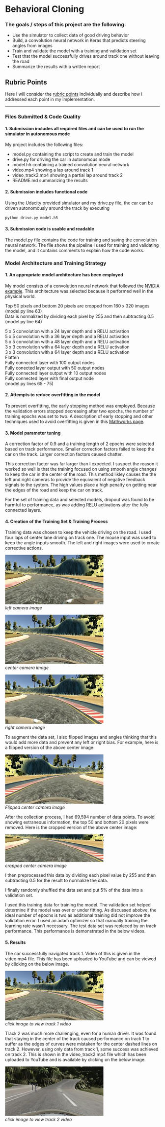 # **Behavioral Cloning** 


### The goals / steps of this project are the following:
- Use the simulator to collect data of good driving behavior
- Build, a convolution neural network in Keras that predicts steering angles from images
- Train and validate the model with a training and validation set
- Test that the model successfully drives around track one without leaving the road
- Summarize the results with a written report


[//]: # (Image References)

[image1]: ./report/left.jpg "Left Camera"
[image2]: ./report/center.jpg "Center Camera"
[image3]: ./report/right.jpg "Right Camera"
[image4]:  ./report/flipped.jpg "Flipped"
[image5]: ./report/cropped.jpg "Cropped"
[image6]: ./report/track2.jpg "Track 2"
[image7]:./report/center.jpg "Track 1"


## Rubric Points
Here I will consider the [rubric points](https://review.udacity.com/#!/rubrics/432/view) individually and describe how I addressed each point in my implementation.

---
### Files Submitted & Code Quality

#### 1. Submission includes all required files and can be used to run the simulator in autonomous mode

My project includes the following files:
- model.py containing the script to create and train the model
- drive.py for driving the car in autonomous mode
- model.h5 containing a trained convolution neural network 
- video.mp4 showing a lap around track 1
- video_track2.mp4 showing a partial lap around track 2
- README.md  summarizing the results

#### 2. Submission includes functional code
Using the Udacity provided simulator and my drive.py file, the car can be driven autonomously around the track by executing 
```sh
python drive.py model.h5
```

#### 3. Submission code is usable and readable

The model.py file contains the code for training and saving the convolution neural network. The file shows the pipeline I used for training and validating the model, and it contains comments to explain how the code works.

### Model Architecture and Training Strategy

#### 1. An appropriate model architecture has been employed

My model consists of a convolution neural network that followed the [NVIDIA example](https://arxiv.org/pdf/1604.07316v1.pdf "End to End Learning for Self-Driving Cars").  This architecture was selected because it performed well in the physical world.

Top 50 pixels and bottom 20 pixels are cropped from 160 x 320 images (model.py line 63)<br>
Data is normalized by dividing each pixel by 255 and then subtracting 0.5 (model.py line 64)<br>

5 x 5 convolution with a 24 layer depth and a RELU activation<br>
5 x 5 convolution with a 36 layer depth and a RELU activation<br>
5 x 5 convolution with a 48 layer depth and a RELU activation<br>
3 x 3 convolution with a 64 layer depth and a RELU activation<br>
3 x 3 convolution with a 64 layer depth and a RELU activation<br>
Flatten<br>
Fully connected layer with 100 output nodes<br>
Fully conected layer output with 50 output nodes<br>
Fully connected layer output with 10 output nodes<br>
Fully connected layer with final output node<br>
(model.py lines 65 - 75)

#### 2. Attempts to reduce overfitting in the model

To prevent overfitting, the early stopping method was employed.  Because the validation errors stopped decreasing after two epochs, the number of training epochs was set to two. A description of early stopping and other techniques used to avoid overfitting is given in this [Mathworks page](https://www.mathworks.com/help/nnet/ug/improve-neural-network-generalization-and-avoid-overfitting.html?requestedDomain=www.mathworks.com "Improve Neural Network Generalization and Avoid Overfitting").

#### 3. Model parameter tuning

A correction factor of 0.9 and a training length of 2 epochs were selected based on track performance.  Smaller correction factors failed to keep the car on the track. Larger correction factors caused chatter.  

This correction factor was far larger than I expected.  I suspect the reason it worked so well is that the training focused on using smooth angle changes to keep the car in the center of the road.  This method likley causes the the left and right cameras to provide the equivalent of negative feedback signals to the system.  The high values place a high penalty on getting near the edges of the road and keep the car on track.

For the set of training data and selected models, dropout was found to be harmful to performance, as was adding RELU activations after the fully connected layers.

#### 4. Creation of the Training Set & Training Process

Training data was chosen to keep the vehicle driving on the road. I used four laps of center lane driving on track one.  The mouse input was used to keep the angle inputs smooth.  The left and right images were used to create corrective actions.

![lalt text][image1]<br>
*left camera image*

![alt text][image2]<br>
*center camera image*

![alt text][image3]<br>
*right camera image*


To augment the data set, I also flipped images and angles thinking that this would add more data and prevent any left or right bias.  For example, here is a flipped version of the above center image:

![alt text][image4]<br>
*Flipped center camera image*


After the collection process, I had 69,594 number of data points. To avoid showing extraneous information, the top 50 and bottom 20 pixels were removed. Here is the cropped version of the above center image:

![alt text][image5]<br>
*cropped center camera image*


I then preprocessed this data by dividing each pixel value by 255 and then subtracting 0.5 for the result to normalize the data.


I finally randomly shuffled the data set and put 5% of the data into a validation set. 

I used this training data for training the model. The validation set helped determine if the model was over or under fitting. As discussed abobve, the ideal number of epochs is two as additional training did not improve the validation error. I used an adam optimizer so that manually training the learning rate wasn't necessary.  The test data set was replaced by on track performance.  This performance is demonstrated in the below videos.

#### 5. Results
The car successfully navigated track 1. Video of this is given in the video.mp4 file.  This file has been uploaded to YouTube and can be viewed by clicking on the below image.

[![Track 1][image7]](https://youtu.be/vhzxwS0nGf0)<br>
*click image to view track 1 video*

Track 2 was much more challenging, even for a human driver. It was found that staying in the center of the track caused performance on track 1 to suffer as the edges of curves were mistaken for the center dashed lines on track 2. However, using only data from track 1, some success was achieved on track 2.  This is shown in the video_track2.mp4 file which has been uploaded to YouTube and is available by clicking on the below image.

[![Track 2][image6]](https://youtu.be/EIk6GieTMG8)<br>
*click image to view track 2 video*

